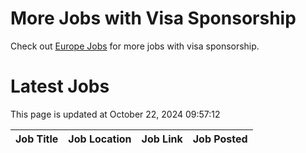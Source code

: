 # More Jobs with Visa Sponsorship

Check out [Europe Jobs](https://github.com/sureshparimi/europejobs#latest-jobs) for more jobs with visa sponsorship.

# Latest Jobs

This page is updated at October 22, 2024 09:57:12

| Job Title | Job Location | Job Link | Job Posted |
| --- | --- | --- | --- |
